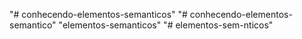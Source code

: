 "# conhecendo-elementos-semanticos" 
"# conhecendo-elementos-semantico" 
"elementos-semanticos" 
"# elementos-sem-nticos" 
